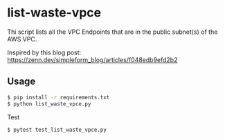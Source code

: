# list-waste-vpce

Thi script lists all the VPC Endpoints that are in the public subnet(s) of the AWS VPC.

Inspired by this blog post: https://zenn.dev/simpleform_blog/articles/f048edb9efd2b2

## Usage

```bash
$ pip install -r requirements.txt
$ python list_waste_vpce.py
```

Test

```bash
$ pytest test_list_waste_vpce.py
```

